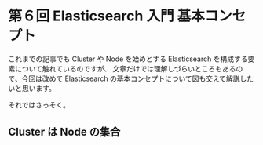 # 第６回 Elasticsearch 入門 基本コンセプト
これまでの記事でも Cluster や Node を始めとする Elasticsearch を構成する要素について触れているのですが、
文章だけでは理解しづらいところもあるので、今回は改めて Elasticsearch の基本コンセプトについて図も交えて解説したいと思います。

それではさっそく。

## Cluster は Node の集合
